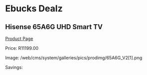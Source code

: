 
# Ebucks Dealz
## Hisense 65A6G UHD Smart TV
[Product Page](https://www.ebucks.com/web/shop/productSelected.do?prodId=1234187812&catId=363628262)

Price: R11199.00

Image: /web/cms/system/galleries/pics/prodimg/65A6G_V2[1].png

Savings: 


	